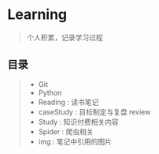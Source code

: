 # Learning
> 个人积累，记录学习过程

## 目录
> - Git
> - Python
> - Reading : 读书笔记
> - caseStudy : 目标制定与复盘 review
> - Study : 知识付费相关内容 
> - Spider : 爬虫相关
> - img : 笔记中引用的图片